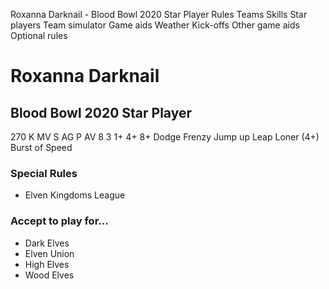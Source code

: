 ﻿
Roxanna Darknail - Blood Bowl 2020 Star Player
Rules
Teams
Skills
Star players
Team simulator
Game aids
Weather
Kick-offs
Other game aids
Optional rules
# Roxanna Darknail
## Blood Bowl 2020 Star Player
270 K
MV
S
AG
P
AV
8
3
1+
4+
8+
Dodge
Frenzy
Jump up
Leap
Loner (4+)
Burst of Speed
### Special Rules
* Elven Kingdoms League
### Accept to play for...
* Dark Elves
* Elven Union
* High Elves
* Wood Elves